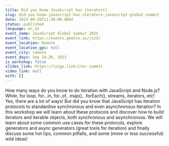 ```yaml
---
title: Did you know JavaScript has iterators?
slug: did-you-know-javascript-has-iterators-javascript-global-summit
date: 2023-09-20T11:30:00.000Z
status: published
language: en_US
event_name: JavaScript Global Summit 2023
event_link: https://events.geekle.us/js23/
event_location: Remote
event_location_gps: null
event_city: remote
event_days: Sep 19-20, 2023
is_workshop: false
slides_link: https://loige.link/iter-summit
video_link: null
with: []
---
```


How many ways do you know to do iteration with JavaScript and Node.js? While, for loop, for…in, for..of, .map(), .forEach(), streams, iterators, etc! Yes, there are a lot of ways! But did you know that JavaScript has iteration protocols to standardise synchronous and even asynchronous iteration? In this workshop we will learn about these protocols and discover how to build iterators and iterable objects, both synchronous and asynchronous. We will learn about some common use cases for these protocols, explore generators and async generators (great tools for iteration) and finally discuss some hot tips, common pitfalls, and some (more or less successful) wild ideas!
